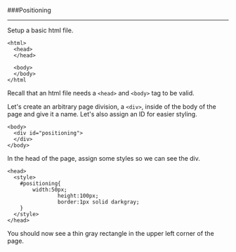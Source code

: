 ###Positioning

-----

Setup a basic html file.

```
<html>
  <head>
  </head>

  <body>
  </body>
</html
```

Recall that an html file needs a `<head>` and `<body>` tag to be valid.

Let's create an arbitrary page division, a `<div>`, inside of the body of the page and give it a name. Let's also assign an ID for easier styling.

```
<body>
  <div id="positioning">
  </div>
</body>
```

In the head of the page, assign some styles so we can see the div.

```
<head>
  <style>
    #positioning{
        width:50px;
				height:100px;
				border:1px solid darkgray;    
    }
  </style>
</head>
```

You should now see a thin gray rectangle in the upper left corner of the page.

